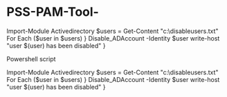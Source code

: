 # PSS-PAM-Tool-

Import-Module Activedirectory
$users = Get-Content "c:\disableusers.txt"
For Each ($user in $users)
}
Disable_ADAccount -Identity $user
write-host "user $(user) has been disabled"
}

Powershell script

Import-Module Activedirectory
$users = Get-Content "c:\disableusers.txt"
For Each ($user in $users)
}
Disable_ADAccount -Identity $user
write-host "user $(user) has been disabled"
}
